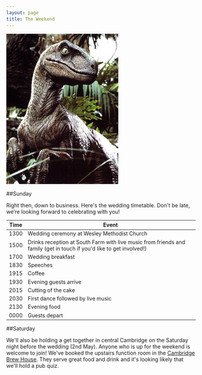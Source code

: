 ```yaml
---
layout: page
title: The Weekend
---
```


<img src="images/Raptor.jpg">

##Sunday

Right then, down to business. Here's the wedding timetable. Don't be late, we’re looking forward to celebrating with you!

<table>
  <thead>
    <tr>
      <th>Time</th>
      <th>Event</th>
    </tr>
  </thead>
  <tbody>
    <tr>
      <td>1300</td>
      <td>Wedding ceremony at Wesley Methodist Church</td>
    </tr>
    <tr>
      <td>1500</td>
      <td>Drinks reception at South Farm with live music from friends and family (get in touch if you'd like to get involved!)</td>
    </tr>
    <tr>
      <td>1700</td>
      <td>Wedding breakfast</td>
    </tr>
      <td>1830</td>
      <td>Speeches</td>
    </tr>
    <tr>
      <td>1915</td>
      <td>Coffee</td>
    </tr>
    <tr>
      <td>1930</td>
      <td>Evening guests arrive</td>
    </tr>
    <tr>
      <td>2015</td>
      <td>Cutting of the cake</td>
    </tr>
    <tr>
      <td>2030</td>
      <td>First dance followed by live music</td>
    </tr>
    <tr>
      <td>2130</td>
      <td>Evening food</td>
    </tr>
    <tr>
      <td>0000</td>
      <td>Guests depart</td>
    </tr>
  </tbody>
</table>

##Saturday

We'll also be holding a get together in central Cambridge on the Saturday night before the wedding (2nd May). Anyone who is up for the weekend is welcome to join! We've booked the upstairs function room in the [Cambridge Brew House](http://www.thecambridgebrewhouse.com/). They serve great food and drink and it's looking likely that we'll hold a pub quiz.
